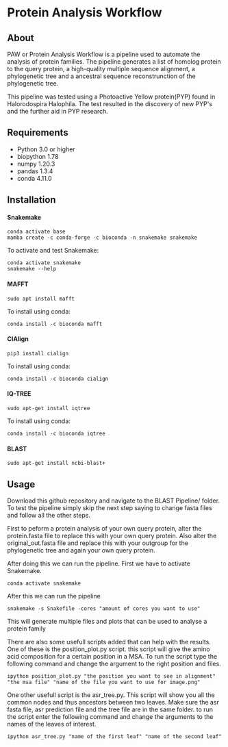 # Protein Analysis Workflow
## About
PAW or Protein Analysis Workflow is a pipeline used to automate the analysis of protein families. The pipeline generates a list of homolog protein to the query protein, a high-quality multiple sequence alignment, a phylogenetic tree and a ancestral sequence reconstrunction of the phylogenetic tree.

This pipeline was tested using a Photoactive Yellow protein(PYP) found in Halorodospira Halophila. The test resulted in the discovery of new PYP's and the further aid in PYP research.
## Requirements
- Python 3.0 or higher
- biopython 1.78
- numpy 1.20.3
- pandas 1.3.4
- conda 4.11.0
## Installation
#### Snakemake
```
conda activate base
mamba create -c conda-forge -c bioconda -n snakemake snakemake
```
To activate and test Snakemake:
```
conda activate snakemake
snakemake --help
```
#### MAFFT
```
sudo apt install mafft
```
To install using conda:
```
conda install -c bioconda mafft
```
#### CIAlign
```
pip3 install cialign
```
To install using conda:
```
conda install -c bioconda cialign
```
#### IQ-TREE
```
sudo apt-get install iqtree
```
To install using conda:
```
conda install -c bioconda iqtree
```
#### BLAST
```
sudo apt-get install ncbi-blast+
```
## Usage

Download this github repository and navigate to the BLAST Pipeline/ folder. To test the pipeline simply skip the next step saying to change fasta files and follow all the other steps.

First to peform a protein analysis of your own query protein, alter the protein.fasta file to replace this with your own query protein. Also alter the original_out.fasta file and replace this with your outgroup for the phylogenetic tree and again your own query protein.

After doing this we can run the pipeline. First we have to activate Snakemake.
```
conda activate snakemake
```
After this we can run the pipeline 
```
snakemake -s Snakefile -cores "amount of cores you want to use"
```
This will generate multiple files and plots that can be used to analyse a protein family 

There are also some usefull scripts added that can help with the results. One of these is the position_plot.py script. this script will give the amino acid composition for a certain position in a MSA.
To run the script type the following command and change the argument to the right position and files.
```
ipython position_plot.py "the position you want to see in alignment" "the msa file" "name of the file you want to use for image.png"
```
One other usefull script is the asr_tree.py. This script will show you all the common nodes and thus ancestors between two leaves. Make sure the asr fasta file, asr prediction file and the tree file are in the same folder. to run the script enter the following command and change the arguments to the names of the leaves of interest.
```
ipython asr_tree.py "name of the first leaf" "name of the second leaf"
```
